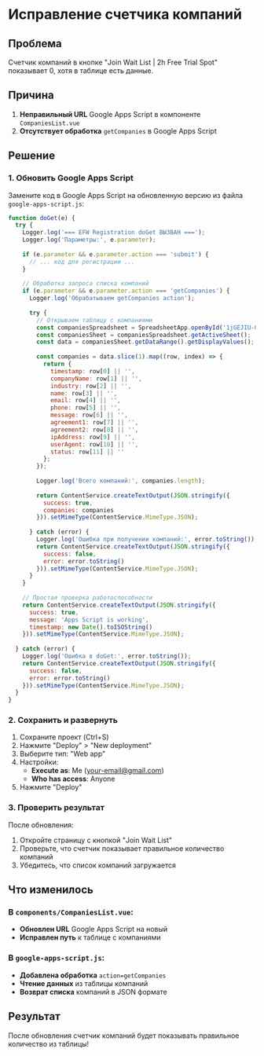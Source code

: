 # Исправление счетчика компаний

## Проблема
Счетчик компаний в кнопке "Join Wait List | 2h Free Trial Spot" показывает 0, хотя в таблице есть данные.

## Причина
1. **Неправильный URL** Google Apps Script в компоненте `CompaniesList.vue`
2. **Отсутствует обработка** `getCompanies` в Google Apps Script

## Решение

### 1. Обновить Google Apps Script
Замените код в Google Apps Script на обновленную версию из файла `google-apps-script.js`:

```javascript
function doGet(e) {
  try {
    Logger.log('=== EFW Registration doGet ВЫЗВАН ===');
    Logger.log('Параметры:', e.parameter);
    
    if (e.parameter && e.parameter.action === 'submit') {
      // ... код для регистрации ...
    }
    
    // Обработка запроса списка компаний
    if (e.parameter && e.parameter.action === 'getCompanies') {
      Logger.log('Обрабатываем getCompanies action');
      
      try {
        // Открываем таблицу с компаниями
        const companiesSpreadsheet = SpreadsheetApp.openById('1jGEJIU-0Cwx151O0JczBkoaUCE48j5saab-R5eKzLfM');
        const companiesSheet = companiesSpreadsheet.getActiveSheet();
        const data = companiesSheet.getDataRange().getDisplayValues();
        
        const companies = data.slice(1).map((row, index) => {
          return {
            timestamp: row[0] || '',
            companyName: row[1] || '',
            industry: row[2] || '',
            name: row[3] || '',
            email: row[4] || '',
            phone: row[5] || '',
            message: row[6] || '',
            agreement1: row[7] || '',
            agreement2: row[8] || '',
            ipAddress: row[9] || '',
            userAgent: row[10] || '',
            status: row[11] || ''
          };
        });
        
        Logger.log('Всего компаний:', companies.length);
        
        return ContentService.createTextOutput(JSON.stringify({
          success: true,
          companies: companies
        })).setMimeType(ContentService.MimeType.JSON);
        
      } catch (error) {
        Logger.log('Ошибка при получении компаний:', error.toString());
        return ContentService.createTextOutput(JSON.stringify({
          success: false,
          error: error.toString()
        })).setMimeType(ContentService.MimeType.JSON);
      }
    }
    
    // Простая проверка работоспособности
    return ContentService.createTextOutput(JSON.stringify({
      success: true,
      message: 'Apps Script is working',
      timestamp: new Date().toISOString()
    })).setMimeType(ContentService.MimeType.JSON);
    
  } catch (error) {
    Logger.log('Ошибка в doGet:', error.toString());
    return ContentService.createTextOutput(JSON.stringify({
      success: false,
      error: error.toString()
    })).setMimeType(ContentService.MimeType.JSON);
  }
}
```

### 2. Сохранить и развернуть
1. Сохраните проект (Ctrl+S)
2. Нажмите "Deploy" > "New deployment"
3. Выберите тип: "Web app"
4. Настройки:
   - **Execute as**: Me (your-email@gmail.com)
   - **Who has access**: Anyone
5. Нажмите "Deploy"

### 3. Проверить результат
После обновления:
1. Откройте страницу с кнопкой "Join Wait List"
2. Проверьте, что счетчик показывает правильное количество компаний
3. Убедитесь, что список компаний загружается

## Что изменилось

### В `components/CompaniesList.vue`:
- **Обновлен URL** Google Apps Script на новый
- **Исправлен путь** к таблице с компаниями

### В `google-apps-script.js`:
- **Добавлена обработка** `action=getCompanies`
- **Чтение данных** из таблицы компаний
- **Возврат списка** компаний в JSON формате

## Результат
После обновления счетчик компаний будет показывать правильное количество из таблицы!






